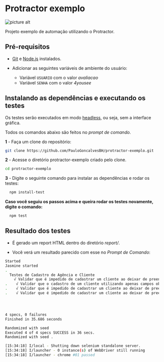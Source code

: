 # Protractor exemplo

![picture alt](https://raw.githubusercontent.com/PauloGoncalvesBH/protractor-exemplo/a4417ae184a0d87587fbc0209634ef19affec7f4/images/protractor-pequeno.png)

 Projeto exemplo de automação utilizando o Protractor.

## Pré-requisitos

- [Git](https://git-scm.com/download/) e [Node.js](https://nodejs.org/en/download/) instalados.

- Adicionar as seguintes variáveis de ambiente do usuário:
  - Variável `USUARIO` com o valor _avaliacao_
  - Variável `SENHA` com o valor _4yousee_

## Instalando as dependências e executando os testes

 Os testes serão executados em modo [headless](https://developers.google.com/web/updates/2017/04/headless-chrome), ou seja, sem a interface gráfica.

 Todos os comandos abaixo são feitos no _prompt de comando_.

**1** - Faça um clone do repositório:

```sh
git clone https://github.com/PauloGoncalvesBH/protractor-exemplo.git
```

**2** - Acesse o diretório protractor-exemplo criado pelo clone.

```sh
cd protractor-exemplo
```

**3** - Digite o seguinte comando para instalar as dependências e rodar os testes:

```sh
  npm install-test
```

**Caso você seguiu os passos acima e queira rodar os testes novamente, digite o comando:**

```sh
  npm test
```

## Resultado dos testes

- É gerado um report HTML dentro do diretório _report/_.

- Você verá um resultado parecido com esse no _Prompt de Comando_:

```sh
Started
Jasmine started
.
  Testes de Cadastro de Agência e Cliente
    √ Validar que é impedido de cadastrar um cliente ao deixar de preencher todos os campos obrigatório
.    √ Validar que o cadastro de um cliente utilizando apenas campos obrigatórios é realizado com sucesso
.    √ Validar que é impedido de cadastrar um cliente ao deixar de preencher o campo obrigatório 'Razão Social'
.    √ Validar que é impedido de cadastrar um cliente ao deixar de preencher o campo obrigatório 'Nome Fantasia'




4 specs, 0 failures
Finished in 35.686 seconds

Randomized with seed
Executed 4 of 4 specs SUCCESS in 36 secs.
Randomized with seed .

[15:34:18] I/local - Shutting down selenium standalone server.
[15:34:18] I/launcher - 0 instance(s) of WebDriver still running
[15:34:18] I/launcher - chrome #01 passed
```
